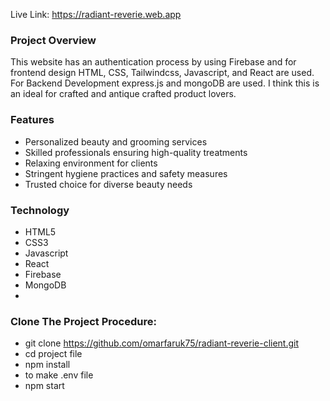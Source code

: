 Live Link: https://radiant-reverie.web.app

### Project Overview

This website has an authentication process by using Firebase and for frontend design HTML, CSS, Tailwindcss, Javascript, and React are used. For Backend Development express.js and mongoDB are used. I think this is an ideal for crafted and antique crafted product lovers.

### Features
 - Personalized beauty and grooming services
 - Skilled professionals ensuring high-quality treatments
 - Relaxing environment for clients
 - Stringent hygiene practices and safety measures
 - Trusted choice for diverse beauty needs

### Technology
 - HTML5
 - CSS3
 - Javascript
 - React
 - Firebase
 - MongoDB
 - 
### Clone The Project Procedure:
 - git clone https://github.com/omarfaruk75/radiant-reverie-client.git
 - cd project file
 - npm install
 - to make .env file
 - npm start
